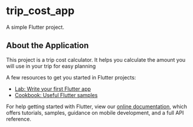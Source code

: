 # trip_cost_app

A simple Flutter project.

## About the Application

This project is a trip cost calculator. 
It helps you calculate the amount you will use in your trip for easy planning

A few resources to get you started in Flutter projects:

- [Lab: Write your first Flutter app](https://flutter.dev/docs/get-started/codelab)
- [Cookbook: Useful Flutter samples](https://flutter.dev/docs/cookbook)

For help getting started with Flutter, view our
[online documentation](https://flutter.dev/docs), which offers tutorials,
samples, guidance on mobile development, and a full API reference.
